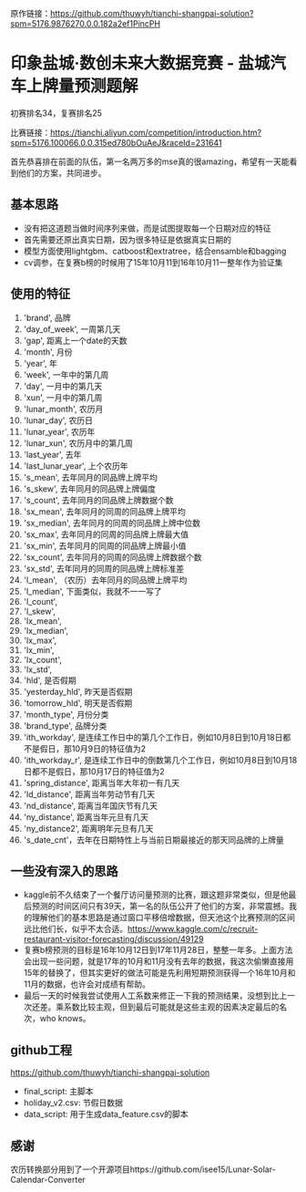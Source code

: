 原作链接：https://github.com/thuwyh/tianchi-shangpai-solution?spm=5176.9876270.0.0.182a2ef1PincPH

# 印象盐城·数创未来大数据竞赛 - 盐城汽车上牌量预测题解

初赛排名34，复赛排名25

比赛链接：https://tianchi.aliyun.com/competition/introduction.htm?spm=5176.100066.0.0.315ed780bOuAeJ&raceId=231641

首先恭喜排在前面的队伍，第一名两万多的mse真的很amazing，希望有一天能看到他们的方案，共同进步。

## 基本思路
- 没有把这道题当做时间序列来做，而是试图提取每一个日期对应的特征
- 首先需要还原出真实日期，因为很多特征是依据真实日期的
- 模型方面使用lightgbm、catboost和extratree，结合ensamble和bagging
- cv调参，在复赛b榜的时候用了15年10月11到16年10月11一整年作为验证集

## 使用的特征
1. 'brand', 品牌
1. 'day_of_week', 一周第几天
1. 'gap', 距离上一个date的天数
1. 'month', 月份
1. 'year', 年
1. 'week', 一年中的第几周
1. 'day', 一月中的第几天
1. 'xun', 一月中的第几周
1. 'lunar_month', 农历月
1. 'lunar_day', 农历日
1. 'lunar_year', 农历年
1. 'lunar_xun', 农历月中的第几周
1. 'last_year', 去年
1. 'last_lunar_year', 上个农历年
1. 's_mean', 去年同月的同品牌上牌平均
1. 's_skew', 去年同月的同品牌上牌偏度
1. 's_count', 去年同月的同品牌上牌数据个数
1. 'sx_mean', 去年同月的同周的同品牌上牌平均
1. 'sx_median', 去年同月的同周的同品牌上牌中位数
1. 'sx_max', 去年同月的同周的同品牌上牌最大值
1. 'sx_min', 去年同月的同周的同品牌上牌最小值
1. 'sx_count', 去年同月的同周的同品牌上牌数据个数
1. 'sx_std', 去年同月的同周的同品牌上牌标准差
1. 'l_mean', （农历）去年同月的同品牌上牌平均
1. 'l_median', 下面类似，我就不一一写了
1. 'l_count',
1. 'l_skew',
1. 'lx_mean',
1. 'lx_median',
1. 'lx_max',
1. 'lx_min',
1. 'lx_count',
1. 'lx_std',
1. 'hld', 是否假期
1. 'yesterday_hld', 昨天是否假期
1. 'tomorrow_hld', 明天是否假期
1. 'month_type', 月份分类
1. 'brand_type', 品牌分类
1. 'ith_workday', 是连续工作日中的第几个工作日，例如10月8日到10月18日都不是假日，那10月9日的特征值为2
1. 'ith_workday_r', 是连续工作日中的倒数第几个工作日，例如10月8日到10月18日都不是假日，那10月17日的特征值为2
1. 'spring_distance', 距离当年大年初一有几天
1. 'ld_distance', 距离当年劳动节有几天
1. 'nd_distance', 距离当年国庆节有几天
1. 'ny_distance', 距离当年元旦有几天
1. 'ny_distance2', 距离明年元旦有几天
1. 's_date_cnt'，去年在日期特性上与当前日期最接近的那天同品牌的上牌量

## 一些没有深入的思路
- kaggle前不久结束了一个餐厅访问量预测的比赛，跟这题非常类似，但是他最后预测的时间区间只有39天，第一名的队伍公开了他们的方案，非常震撼。我的理解他们的基本思路是通过窗口平移倍增数据，但天池这个比赛预测的区间远比他们长，似乎不太合适。https://www.kaggle.com/c/recruit-restaurant-visitor-forecasting/discussion/49129
- 复赛b榜预测的目标是16年10月12日到17年11月28日，整整一年多。上面方法会出现一些问题，就是17年的10月和11月没有去年的数据，我这次偷懒直接用15年的替换了，但其实更好的做法可能是先利用短期预测获得一个16年10月和11月的数据，也许会对成绩有帮助。
- 最后一天的时候我尝试使用人工系数来修正一下我的预测结果，没想到比上一次还差。乘系数比较主观，但到最后可能就是这些主观的因素决定最后的名次，who knows。 

## github工程
https://github.com/thuwyh/tianchi-shangpai-solution

- final_script: 主脚本
- holiday_v2.csv: 节假日数据
- data_script: 用于生成data_feature.csv的脚本

## 感谢
农历转换部分用到了一个开源项目https://github.com/isee15/Lunar-Solar-Calendar-Converter



